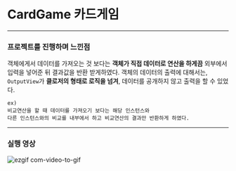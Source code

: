 # CardGame 카드게임
---
### 프로젝트를 진행하며 느낀점 
객체에게서 데이터를 가져오는 것 보다는
**객체가 직접 데이터로 연산을 하게끔** 외부에서 입력을 넣어준 뒤 결과값을 반환 받게하였다.
객체의 데이터의 출력에 대해서는, `OutputView`가 **클로저의 형태로 로직을 넘겨**, 데이터를 공개하지 않고 출력을 할 수 있었다.

```
ex)
비교연산을 할 때 데이터를 가져오기 보다는 해당 인스턴스와
다른 인스턴스와의 비교를 내부에서 하고 비교연산의 결과만 반환하게 하였다.
```
---

### 실행 영상


![ezgif com-video-to-gif](https://user-images.githubusercontent.com/39197978/60882500-003e2900-a283-11e9-8ea0-ed439e56f6c6.gif)

